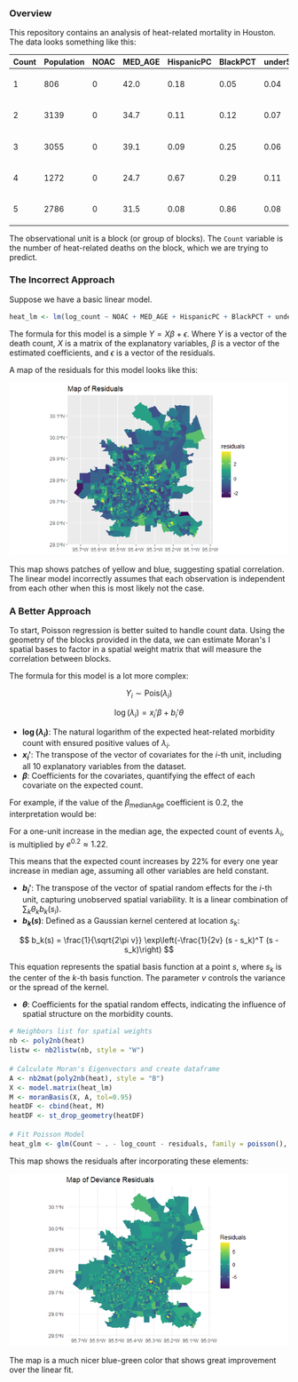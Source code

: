 ### Overview
This repository contains an analysis of heat-related mortality in Houston. The data looks something like this:

| Count| Population| NOAC| MED_AGE| HispanicPC| BlackPCT| under5PCT| over65PCT| povertyPCT| alonePCT| MinTemp| geometry                      |
|------|-----------|-----|--------|-----------|---------|----------|----------|-----------|---------|--------|-------------------------------|
| 1    | 806       | 0   | 42.0   | 0.18      | 0.05    | 0.04     | 0.17     | 0.04      | 0.05    | 24.821 | MULTIPOLYGON (((-95.30797 2...|
| 2    | 3139      | 0   | 34.7   | 0.11      | 0.12    | 0.07     | 0.05     | 0.05      | 0.02    | 24.301 | MULTIPOLYGON (((-95.59792 2...|
| 3    | 3055      | 0   | 39.1   | 0.09      | 0.25    | 0.06     | 0.06     | 0.04      | 0.03    | 24.446 | MULTIPOLYGON (((-95.52326 2...|
| 4    | 1272      | 0   | 24.7   | 0.67      | 0.29    | 0.11     | 0.03     | 0.31      | 0.01    | 24.735 | MULTIPOLYGON (((-95.45417 2...|
| 5    | 2786      | 0   | 31.5   | 0.08      | 0.86    | 0.08     | 0.03     | 0.11      | 0.07    | 24.598 | MULTIPOLYGON (((-95.51841 2...|

The observational unit is a block (or group of blocks). The `Count` variable is the number of heat-related deaths on the block, which we are trying to predict.

### The Incorrect Approach
Suppose we have a basic linear model.

```r
heat_lm <- lm(log_count ~ NOAC + MED_AGE + HispanicPC + BlackPCT + under5PCT + over65PCT + povertyPCT + alonePCT + MinTemp + Population, data = heat)
```

The formula for this model is a simple $Y = X\beta + \epsilon$. Where $Y$ is a vector of the death count, $X$ is a matrix of the explanatory variables, $\beta$ is a vector of the estimated coefficients, and $\epsilon$ is a vector of the residuals.

A map of the residuals for this model looks like this:

![LMResid](assets/before.png)

This map shows patches of yellow and blue, suggesting spatial correlation. The linear model incorrectly assumes that each observation is independent from each other when this is most likely not the case.

### A Better Approach
To start, Poisson regression is better suited to handle count data. Using the geometry of the blocks provided in the data, we can estimate Moran's I spatial bases to factor in a spatial weight matrix that will measure the correlation between blocks.

The formula for this model is a lot more complex:

$$
Y_i \sim \text{Pois}(\lambda_i)
$$

$$
\log(\lambda_i) = x_i'\beta + b_i'\theta
$$

- **$\log(\lambda_i)$**: The natural logarithm of the expected heat-related morbidity count with ensured positive values of $\lambda_i$.
- **$x_i'$**: The transpose of the vector of covariates for the $i$-th unit, including all 10 explanatory variables from the dataset.
- **$\beta$**: Coefficients for the covariates, quantifying the effect of each covariate on the expected count.

For example, if the value of the $\beta_{\text{medianAge}}$ coefficient is 0.2, the interpretation would be:

For a one-unit increase in the median age, the expected count of events $\lambda_i$, is multiplied by $e^{0.2} \approx 1.22$.

This means that the expected count increases by 22% for every one year increase in median age, assuming all other variables are held constant.

- **$b_i'$**: The transpose of the vector of spatial random effects for the $i$-th unit, capturing unobserved spatial variability. It is a linear combination of $\sum_k \theta_k b_k(s_i)$.
- **$b_k(s)$**: Defined as a Gaussian kernel centered at location $s_k$:

$$
b_k(s) = \frac{1}{\sqrt{2\pi v}} \exp\left(-\frac{1}{2v} (s - s_k)^T (s - s_k)\right)
$$

This equation represents the spatial basis function at a point $s$, where $s_k$ is the center of the $k$-th basis function. The parameter $v$ controls the variance or the spread of the kernel.

- **$\theta$**: Coefficients for the spatial random effects, indicating the influence of spatial structure on the morbidity counts.

```r
# Neighbors list for spatial weights
nb <- poly2nb(heat)
listw <- nb2listw(nb, style = "W")

# Calculate Moran's Eigenvectors and create dataframe
A <- nb2mat(poly2nb(heat), style = "B")
X <- model.matrix(heat_lm)
M <- moranBasis(X, A, tol=0.95)
heatDF <- cbind(heat, M)
heatDF <- st_drop_geometry(heatDF)

# Fit Poisson Model
heat_glm <- glm(Count ~ . - log_count - residuals, family = poisson(), data = heatDF)
```

This map shows the residuals after incorporating these elements:

![PoissonResid](assets/after.png)

The map is a much nicer blue-green color that shows great improvement over the linear fit.
